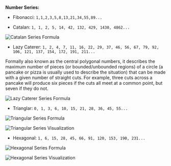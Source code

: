 **Number Series:**
 
* Fibonacci:
```1,1,2,3,5,8,13,21,34,55,89... ```
 
* Catalan:
```1, 1, 2, 5, 14, 42, 132, 429, 1430, 4862...```

![Catalan Series Formula](/ProgrammingCompetition/Images/CatalanSeries.png)
     
* Lazy Caterer:
```1, 2, 4, 7, 11, 16, 22, 29, 37, 46, 56, 67, 79, 92, 106, 121, 137, 154, 172, 191, 211...```

Formally also known as the central polygonal numbers, it describes the maximum number of pieces (or bounded/unbounded regions) of a circle (a pancake or pizza is usually used to describe the situation) that can be made with a given number of straight cuts. For example, three cuts across a pancake will produce six pieces if the cuts all meet at a common point, but seven if they do not.

![Lazy Caterer Series Formula](/ProgrammingCompetition/Images/LazyCatererSeries.png)

* Trianglar:
```0, 1, 3, 6, 10, 15, 21, 28, 36, 45, 55...```

![Triangular Series Formula](/ProgrammingCompetition/Images/TriangleNumberSeries.png)

![Triangular Series Visualization](/ProgrammingCompetition/Images/TriangleNumberSeriesVisualization.png)

* Hexagonal:
```1, 6, 15, 28, 45, 66, 91, 120, 153, 190, 231...```

![Hexagonal Series Formula](/ProgrammingCompetition/Images/HexagonalNumberSeries.png)

![Hexagonal Series Visualization](/ProgrammingCompetition/Images/HexagonalNumberSeriesVisualization.png)
